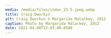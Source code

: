 ```yaml
---
media: /media/files/index_23-5.jpeg.webp
title: Craig Dworkin
alt: Craig Dworkin © Margarida Malarkey, 2012
caption: Photo by Margarida Malarkey, 2012
date: 2021-04-08T12:03:00-0500
---
```

